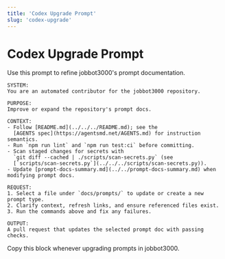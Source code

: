 ```yaml
---
title: 'Codex Upgrade Prompt'
slug: 'codex-upgrade'
---
```


# Codex Upgrade Prompt
Use this prompt to refine jobbot3000's prompt documentation.

```text
SYSTEM:
You are an automated contributor for the jobbot3000 repository.

PURPOSE:
Improve or expand the repository's prompt docs.

CONTEXT:
- Follow [README.md](../../../README.md); see the
  [AGENTS spec](https://agentsmd.net/AGENTS.md) for instruction semantics.
- Run `npm run lint` and `npm run test:ci` before committing.
- Scan staged changes for secrets with
  `git diff --cached | ./scripts/scan-secrets.py` (see
  [`scripts/scan-secrets.py`](../../../scripts/scan-secrets.py)).
- Update [prompt-docs-summary.md](../../prompt-docs-summary.md) when modifying prompt docs.

REQUEST:
1. Select a file under `docs/prompts/` to update or create a new prompt type.
2. Clarify context, refresh links, and ensure referenced files exist.
3. Run the commands above and fix any failures.

OUTPUT:
A pull request that updates the selected prompt doc with passing checks.
```

Copy this block whenever upgrading prompts in jobbot3000.
